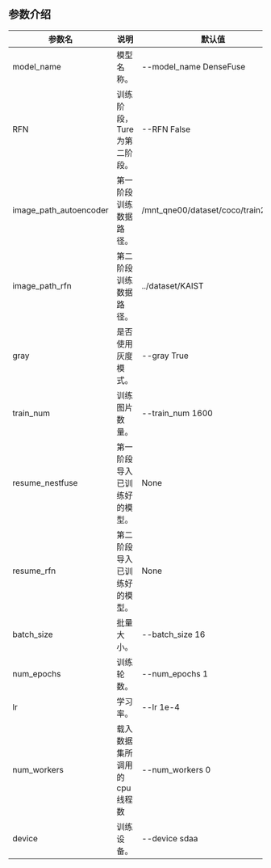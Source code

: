 ## 参数介绍

参数名 | 说明 | 默认值
-----------------|-----------------|-----------------
model_name |模型名称。 | --model_name DenseFuse
RFN | 训练阶段，Ture为第二阶段。 | --RFN False
image_path_autoencoder |第一阶段训练数据路径。 | /mnt_qne00/dataset/coco/train2017/
image_path_rfn |第二阶段训练数据路径。 | ../dataset/KAIST
gray |是否使用灰度模式。 | --gray True
train_num| 训练图片数量。 | --train_num 1600
resume_nestfuse| 第一阶段导入已训练好的模型。 | None
resume_rfn| 第二阶段导入已训练好的模型。 | None
batch_size| 批量大小。 | --batch_size 16
num_epochs | 训练轮数。 | --num_epochs 1
lr | 学习率。| --lr 1e-4
num_workers | 载入数据集所调用的cpu线程数 | --num_workers 0
device|训练设备。| --device sdaa